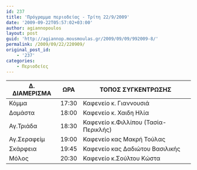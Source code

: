 ```yaml
---
id: 237
title: 'Πρόγραμμα περιοδείας - Τρίτη 22/9/2009'
date: '2009-09-22T05:57:02+03:00'
author: agiannopoulos
layout: post
guid: 'http://agiannop.mousmoulas.gr/2009/09/09/992009-8/'
permalink: /2009/09/22/220909/
original_post_id:
    - '237'
categories:
    - Περιοδείες
---
```


| Δ. ΔΙΑΜΕΡΙΣΜΑ | ΩΡΑ | ΤΟΠΟΣ ΣΥΓΚΕΝΤΡΩΣΗΣ |
|---|---|---|
| Κόμμα | 17:30 | Καφενείο κ. Γιαννουσιά |
| Δαμάστα | 18:00 | Καφενείο κ. Χαιδη Ηλία |
| Αγ.Τριάδα | 18:30 | Καφενείο κ.Φιλλίπου (Τασία-Περικλής) |
| Αγ.Σεραφείμ | 19:00 | Καφενείο κας Μακρή Τούλας |
| Σκάρφεια | 19:45 | Καφενείο κας Δαδιώτου Βασιλικής |
| Μόλος | 20:30 | Καφενείο κ.Σούλτου Κώστα |